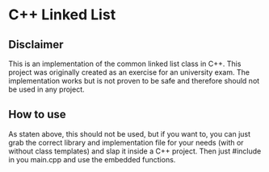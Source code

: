 # C++ Linked List
## Disclaimer
This is an implementation of the common linked list class in C++. This project was originally created as an exercise for an university exam. The implementation works but is not proven to be safe and therefore should not be used in any project.
## How to use
As staten above, this should not be used, but if you want to, you can just grab the correct library and implementation file for your needs (with or without class templates) and slap it inside a C++ project. Then just #include in you main.cpp and use the embedded functions.

